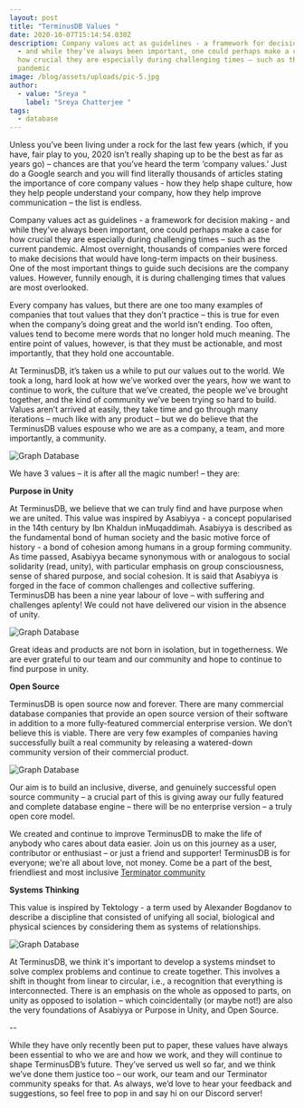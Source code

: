 ```yaml
---
layout: post
title: "TerminusDB Values "
date: 2020-10-07T15:14:54.030Z
description: Company values act as guidelines - a framework for decision making
  - and while they’ve always been important, one could perhaps make a case for
  how crucial they are especially during challenging times – such as the current
  pandemic
image: /blog/assets/uploads/pic-5.jpg
author:
  - value: "Sreya "
    label: "Sreya Chatterjee "
tags:
  - database
---
```

Unless you’ve been living under a rock for the last few years (which, if you have, fair play to you, 2020 isn’t really shaping up to be the best as far as years go) – chances are that you’ve heard the term ‘company values.’ Just do a Google search and you will find literally thousands of articles stating the importance of core company values - how they help shape culture, how they help people understand your company, how they help improve communication – the list is endless.

Company values act as guidelines - a framework for decision making - and while they’ve always been important, one could perhaps make a case for how crucial they are especially during challenging times – such as the current pandemic. Almost overnight, thousands of companies were forced to make decisions that would have long-term impacts on their business. One of the most important things to guide such decisions are the company values. However, funnily enough, it is during challenging times that values are most overlooked.

Every company has values, but there are one too many examples of companies that tout values that they don’t practice – this is true for even when the company’s doing great and the world isn’t ending. Too often, values tend to become mere words that no longer hold much meaning. The entire point of values, however, is that they must be actionable, and most importantly, that they hold one accountable.

At TerminusDB, it’s taken us a while to put our values out to the world. We took a long, hard look at how we’ve worked over the years, how we want to continue to work, the culture that we’ve created, the people we’ve brought together, and the kind of community we’ve been trying so hard to build. Values aren’t arrived at easily, they take time and go through many iterations – much like with any product – but we do believe that the TerminusDB values espouse who we are as a company, a team, and more importantly, a community.

![Graph Database](/blog/assets/uploads/pic-1.png)

We have 3 values – it is after all the magic number! – they are:

**Purpose in Unity**

At TerminusDB, we believe that we can truly find and have purpose when we are united. This value was inspired by Asabiyya - a concept popularised in the 14th century by Ibn Khaldun inMuqaddimah. Asabiyya is described as the fundamental bond of human society and the basic motive force of history - a bond of cohesion among humans in a group forming community. As time passed, Asabiyya became synonymous with or analogous to social solidarity (read, unity), with particular emphasis on group consciousness, sense of shared purpose, and social cohesion. It is said that Asabiyya is forged in the face of common challenges and collective suffering. TerminusDB has been a nine year labour of love – with suffering and challenges aplenty! We could not have delivered our vision in the absence of unity.

![Graph Database](/blog/assets/uploads/pic-2.jpg)

Great ideas and products are not born in isolation, but in togetherness. We are ever grateful to our team and our community and hope to continue to find purpose in unity.



**Open Source**

TerminusDB is open source now and forever. There are many commercial database companies that provide an open source version of their software in addition to a more fully-featured commercial enterprise version. We don’t believe this is viable. There are very few examples of companies having successfully built a real community by releasing a watered-down community version of their commercial product.

![Graph Database](/blog/assets/uploads/pic-3.jpg)

Our aim is to build an inclusive, diverse, and genuinely successful open source community – a crucial part of this is giving away our fully featured and complete database engine – there will be no enterprise version – a truly open core model.

We created and continue to improve TerminusDB to make the life of anybody who cares about data easier. Join us on this journey as a user, contributor or enthusiast – or just a friend and supporter! TerminusDB is for everyone; we're all about love, not money. Come be a part of the best, friendliest and most inclusive [Terminator community](https://discord.gg/2WGgrT3) 

**Systems Thinking**

This value is inspired by Tektology - a term used by Alexander Bogdanov to describe a discipline that consisted of unifying all social, biological and physical sciences by considering them as systems of relationships.

![Graph Database](/blog/assets/uploads/pic-4.jpeg)

At TerminusDB, we think it's important to develop a systems mindset to solve complex problems and continue to create together. This involves a shift in thought from linear to circular, i.e., a recognition that everything is interconnected. There is an emphasis on the whole as opposed to parts, on unity as opposed to isolation – which coincidentally (or maybe not!) are also the very foundations of Asabiyya or Purpose in Unity, and Open Source.

\--

While they have only recently been put to paper, these values have always been essential to who we are and how we work, and they will continue to shape TerminusDB’s future. They’ve served us well so far, and we think we’ve done them justice too – our work, our team and our Terminator community speaks for that. As always, we’d love to hear your feedback and suggestions, so feel free to pop in and say hi on our Discord server!